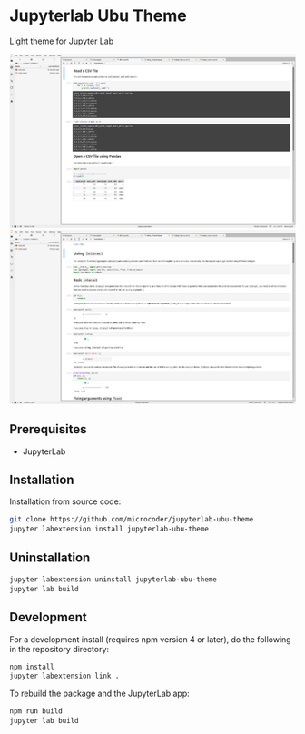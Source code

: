 # Jupyterlab Ubu Theme

Light theme for Jupyter Lab

<img src="https://raw.githubusercontent.com/microcoder/jupyterlab-ubu-theme/master/screenshots/jupyterlab-ubu-theme-1.png" />
<img src="https://raw.githubusercontent.com/microcoder/jupyterlab-ubu-theme/master/screenshots/jupyterlab-ubu-theme-2.png" />

## Prerequisites

* JupyterLab

## Installation

Installation from source code:

```bash
git clone https://github.com/microcoder/jupyterlab-ubu-theme
jupyter labextension install jupyterlab-ubu-theme
```

## Uninstallation

```bash
jupyter labextension uninstall jupyterlab-ubu-theme
jupyter lab build
```

## Development

For a development install (requires npm version 4 or later), do the following in the repository directory:

```bash
npm install
jupyter labextension link .
```

To rebuild the package and the JupyterLab app:

```bash
npm run build
jupyter lab build
```

